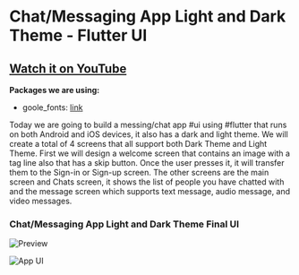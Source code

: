 # Chat/Messaging App Light and Dark Theme - Flutter UI

## [Watch it on YouTube](https://youtu.be/uiJF-ShOLyo)

**Packages we are using:**

- goole_fonts: [link](https://pub.dev/packages/google_fonts)

Today we are going to build a messing/chat app #ui using #flutter that runs on both Android and iOS devices, it also has a dark and light theme. We will create a total of 4 screens that all support both Dark Theme and Light Theme. First we will design a welcome screen that contains an image with a tag line also that has a skip button. Once the user presses it, it will transfer them to the Sign-in or Sign-up screen. The other screens are the main screen and Chats screen, it shows the list of people you have chatted with and the message screen which supports text message, audio message, and video messages.

### Chat/Messaging App Light and Dark Theme Final UI

![Preview](/gif.gif)

![App UI](/ui.png)
